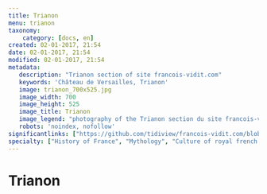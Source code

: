 ```yaml
---
title: Trianon
menu: trianon
taxonomy:
    category: [docs, en]
created: 02-01-2017, 21:54
date: 02-01-2017, 21:54
modified: 02-01-2017, 21:54
metadata:
   description: "Trianon section of site francois-vidit.com"
   keywords: 'Château de Versailles, Trianon'
   image: trianon_700x525.jpg
   image_width: 700
   image_height: 525
   image_title: Trianon
   image_legend: "photography of the Trianon section du site francois-vidit.com"
   robots: 'noindex, nofollow'
significantlinks: ["https://github.com/tidiview/francois-vidit.com/blob/develop/user/sites/docs/pages/01.reference/01.versailles/trianon/chapter.fr.md"]
specialty: ["History of France", "Mythology", "Culture of royal french court", "Litterature of the Roman Empire", "Roman Imperial Litterature", "Palace of Versailles", "Trianon"]
---
```


# Trianon